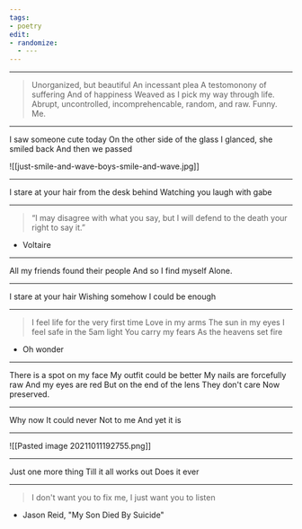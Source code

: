 ```yaml
---
tags:
- poetry
edit:
- randomize:
  - ---
---
```


---

> Unorganized, but beautiful
> An incessant plea
> A testomonony of suffering
> And of happiness
> Weaved as I pick my way through life.
> Abrupt, uncontrolled, incomprehencable, random, and raw.
> Funny. Me.

---

I saw someone cute today
On the other side of the glass
I glanced, she smiled back
And then we passed

![[just-smile-and-wave-boys-smile-and-wave.jpg]]

---

I stare at your hair from the desk behind 
Watching you laugh with gabe

---

> “I may disagree with what you say, but I will defend to the death your right to say it.”

- Voltaire

---

All my friends found their people
And so I find myself
Alone.

---

I stare at your hair
Wishing somehow
I could be enough

---

> I feel life for the very first time
Love in my arms
The sun in my eyes
I feel safe in the 5am light
You carry my fears
As the heavens set fire

- Oh wonder

---

There is a spot on my face
My outfit could be better
My nails are forcefully raw
And my eyes are red
But on the end of the lens
They don't care
Now preserved.

---

Why now
It could never
Not to me
And yet it is

---

![[Pasted image 20211011192755.png]]

---

Just one more thing
Till it all works out
Does it ever

---

> I don't want you to fix me, I just want you to listen

- Jason Reid, "My Son Died By Suicide"